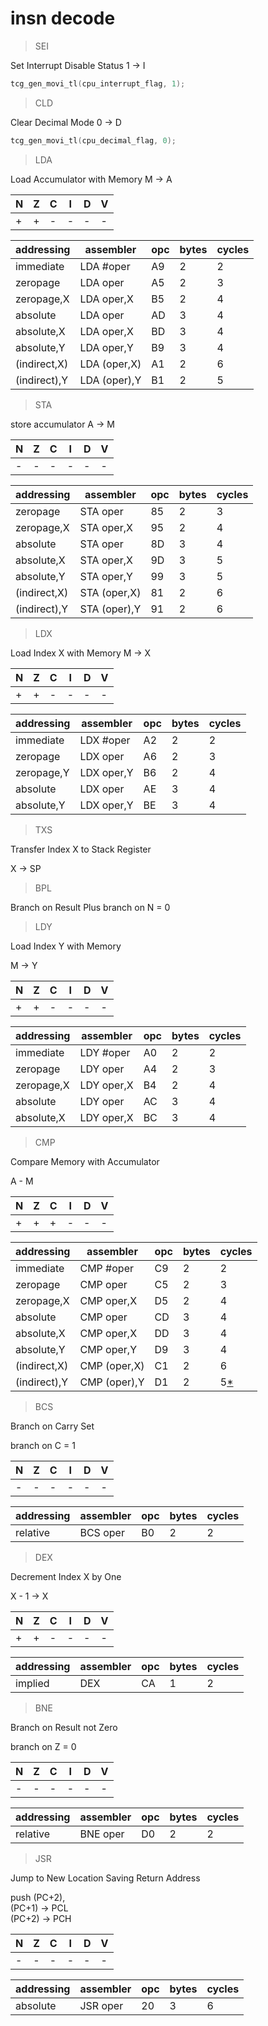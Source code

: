 # insn decode
> SEI

Set Interrupt Disable Status 1 -> I
```c
tcg_gen_movi_tl(cpu_interrupt_flag, 1);
```


> CLD

Clear Decimal Mode  0 -> D
```c
tcg_gen_movi_tl(cpu_decimal_flag, 0);
```

>LDA

Load Accumulator with Memory M -> A

|N|Z|C|I|D|V|
|---|---|---|---|---|---|
|+|+|-|-|-|-|

|addressing|assembler|opc|bytes|cycles|
|---|---|---|---|---|
|immediate|LDA #oper|A9|2|2|
|zeropage|LDA oper|A5|2|3|
|zeropage,X|LDA oper,X|B5|2|4|
|absolute|LDA oper|AD|3|4|
|absolute,X|LDA oper,X|BD|3|4|
| absolute,Y | LDA oper,Y | B9 | 3 | 4 |
|(indirect,X)|LDA (oper,X)|A1|2|6|
|(indirect),Y|LDA (oper),Y|B1|2|5|

> STA

store accumulator
A -> M

|N|Z|C|I|D|V|
|---|---|---|---|---|---|
|-|-|-|-|-|-|

| addressing   | assembler    | opc | bytes | cycles |
| ------------ | ------------ | --- | ----- | ------ |
| zeropage     | STA oper     | 85  | 2     | 3      |
| zeropage,X   | STA oper,X   | 95  | 2     | 4      |
| absolute     | STA oper     | 8D  | 3     | 4      |
| absolute,X   | STA oper,X   | 9D  | 3     | 5      |
| absolute,Y   | STA oper,Y   | 99  | 3     | 5      |
| (indirect,X) | STA (oper,X) | 81  | 2     | 6      |
| (indirect),Y | STA (oper),Y | 91  | 2     | 6      |

> LDX

Load Index X with Memory
M -> X

|N|Z|C|I|D|V|
|---|---|---|---|---|---|
|+|+|-|-|-|-|

|addressing|assembler|opc|bytes|cycles|
|---|---|---|---|---|
|immediate|LDX #oper|A2|2|2|
|zeropage|LDX oper|A6|2|3|
|zeropage,Y|LDX oper,Y|B6|2|4|
|absolute|LDX oper|AE|3|4|
|absolute,Y|LDX oper,Y|BE|3|4|


> TXS

Transfer Index X to Stack Register

X -> SP

> BPL

Branch on Result Plus
branch on N = 0

> LDY


Load Index Y with Memory

M -> Y

|N|Z|C|I|D|V|
|---|---|---|---|---|---|
|+|+|-|-|-|-|

| addressing | assembler  | opc | bytes | cycles |
| ---------- | ---------- | --- | ----- | ------ |
| immediate  | LDY #oper  | A0  | 2     | 2      |
| zeropage   | LDY oper   | A4  | 2     | 3      |
| zeropage,X | LDY oper,X | B4  | 2     | 4      |
| absolute   | LDY oper   | AC  | 3     | 4      |
| absolute,X | LDY oper,X | BC  | 3     | 4      |

> CMP

Compare Memory with Accumulator

A - M

|N|Z|C|I|D|V|
|---|---|---|---|---|---|
|+|+|+|-|-|-|

|addressing|assembler|opc|bytes|cycles|
|---|---|---|---|---|
|immediate|CMP #oper|C9|2|2|
|zeropage|CMP oper|C5|2|3|
|zeropage,X|CMP oper,X|D5|2|4|
|absolute|CMP oper|CD|3|4|
|absolute,X|CMP oper,X|DD|3|4|
|absolute,Y|CMP oper,Y|D9|3|4|
|(indirect,X)|CMP (oper,X)|C1|2|6|
|(indirect),Y|CMP (oper),Y|D1|2|5[*](https://www.masswerk.at/6502/6502_instruction_set.html#opcodes-footnote1 "add 1 to cycles if page boundary is crossed")|

> BCS

Branch on Carry Set

branch on C = 1

|N|Z|C|I|D|V|
|---|---|---|---|---|---|
|-|-|-|-|-|-|

|addressing|assembler|opc|bytes|cycles|
|---|---|---|---|---|
|relative|BCS oper|B0|2|2|

> DEX

Decrement Index X by One

X - 1 -> X

|N|Z|C|I|D|V|
|---|---|---|---|---|---|
|+|+|-|-|-|-|

|addressing|assembler|opc|bytes|cycles|
|---|---|---|---|---|
|implied|DEX|CA|1|2|

> BNE

Branch on Result not Zero

branch on Z = 0

|N|Z|C|I|D|V|
|---|---|---|---|---|---|
|-|-|-|-|-|-|

| addressing | assembler | opc | bytes | cycles |
| ---------- | --------- | --- | ----- | ------ |
| relative   | BNE oper  | D0  | 2     | 2      |

> JSR

Jump to New Location Saving Return Address

push (PC+2),  
(PC+1) -> PCL  
(PC+2) -> PCH

|N|Z|C|I|D|V|
|---|---|---|---|---|---|
|-|-|-|-|-|-|

| addressing | assembler | opc | bytes | cycles |
| ---------- | --------- | --- | ----- | ------ |
| absolute   | JSR oper  | 20  | 3     | 6      |




